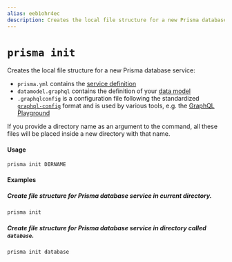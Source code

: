 ```yaml
---
alias: eeb1ohr4ec
description: Creates the local file structure for a new Prisma database service
---
```


# `prisma init`

Creates the local file structure for a new Prisma database service:

- `prisma.yml` contains the [service definition](!alias-opheidaix3)
- `datamodel.graphql` contains the definition of your [data model](!alias-eiroozae8u)
- `.graphqlconfig` is a configuration file following the standardized [`graphql-config`](https://github.com/graphcool/graphql-config) format and is used by various tools, e.g. the [GraphQL Playground](https://github.com/graphcool/graphql-playground)

If you provide a directory name as an argument to the command, all these files will be placed inside a new directory with that name.

#### Usage

```sh
prisma init DIRNAME
```

#### Examples

##### Create file structure for Prisma database service in current directory.

```sh
prisma init
```

##### Create file structure for Prisma database service in directory called `database`.

```sh
prisma init database
```
